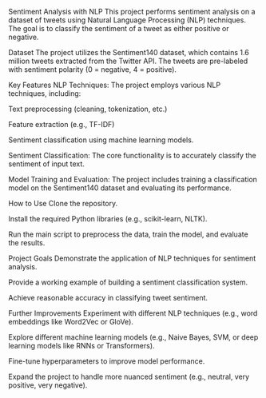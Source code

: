 Sentiment Analysis with NLP
This project performs sentiment analysis on a dataset of tweets using Natural Language Processing (NLP) techniques. The goal is to classify the sentiment of a tweet as either positive or negative.

Dataset
The project utilizes the Sentiment140 dataset, which contains 1.6 million tweets extracted from the Twitter API.  The tweets are pre-labeled with sentiment polarity (0 = negative, 4 = positive).

Key Features
NLP Techniques: The project employs various NLP techniques, including:

Text preprocessing (cleaning, tokenization, etc.)

Feature extraction (e.g., TF-IDF)

Sentiment classification using machine learning models.

Sentiment Classification: The core functionality is to accurately classify the sentiment of input text.

Model Training and Evaluation: The project includes training a classification model on the Sentiment140 dataset and evaluating its performance.

How to Use
Clone the repository.

Install the required Python libraries (e.g., scikit-learn, NLTK).

Run the main script to preprocess the data, train the model, and evaluate the results.

Project Goals
Demonstrate the application of NLP techniques for sentiment analysis.

Provide a working example of building a sentiment classification system.

Achieve reasonable accuracy in classifying tweet sentiment.

Further Improvements
Experiment with different NLP techniques (e.g., word embeddings like Word2Vec or GloVe).

Explore different machine learning models (e.g., Naive Bayes, SVM, or deep learning models like RNNs or Transformers).

Fine-tune hyperparameters to improve model performance.

Expand the project to handle more nuanced sentiment (e.g., neutral, very positive, very negative).

